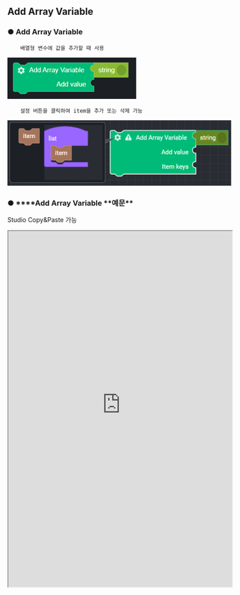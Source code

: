 ## Add Array Variable

### ● **Add Array Variable**

        배열형 변수에 값을 추가할 때 사용

![](../../../img/assets/image%20%28116%29.png)

        설정 버튼을 클릭하여 item을 추가 또는 삭제 가능

![](../../../img/assets/image%20%28208%29.png)

### ● \***\*Add Array Variable **예문\*\*

<p class='comment'>Studio Copy&Paste 가능</p>
<iframe
    src="https://d1sxhpvag16wqc.cloudfront.net/v3.1.0/arrayList/add_arraylist"
    width="100%"
    height="800px"
    allow=""
    sandbox="allow-scripts allow-same-origin" />
<div class="display-pdf">
    <p><img src="../../img/assets/add_arraylist_example_1.png" alt="" /></p>
    <p><img src="../../img/assets/add_arraylist_example_2.png" alt="" /></p>
</div>

### ● \***\*Add Array Variable **결과\*\*

```text
{
  "result": [
    "value01",
    "value02",
    "value03",
    "value04",
    [
      "value04",
      "value05",
      "value06"
    ]
  ]
}
```
